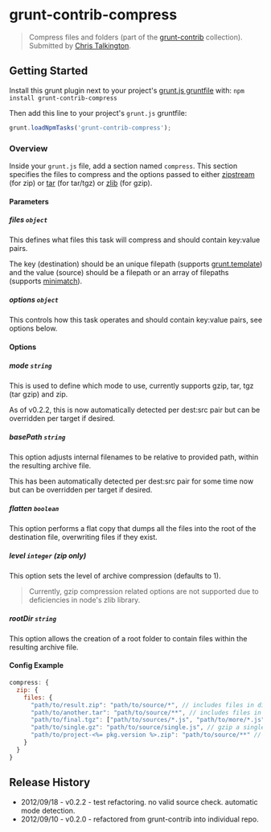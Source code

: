 # grunt-contrib-compress
> Compress files and folders (part of the [grunt-contrib](https://github.com/gruntjs/grunt-contrib) collection). Submitted by [Chris Talkington](https://github.com/ctalkington).

## Getting Started
Install this grunt plugin next to your project's [grunt.js gruntfile][getting_started] with: `npm install grunt-contrib-compress`

Then add this line to your project's `grunt.js` gruntfile:

```javascript
grunt.loadNpmTasks('grunt-contrib-compress');
```

[grunt]: https://github.com/cowboy/grunt
[getting_started]: https://github.com/cowboy/grunt/blob/master/docs/getting_started.md

### Overview

Inside your `grunt.js` file, add a section named `compress`. This section specifies the files to compress and the options passed to either [zipstream](https://github.com/wellawaretech/node-zipstream) (for zip) or [tar](https://github.com/isaacs/node-tar) (for tar/tgz) or [zlib](http://nodejs.org/api/zlib.html#zlib_options) (for gzip).

#### Parameters

##### files ```object```

This defines what files this task will compress and should contain key:value pairs.

The key (destination) should be an unique filepath (supports [grunt.template](https://github.com/cowboy/grunt/blob/master/docs/api_template.md)) and the value (source) should be a filepath or an array of filepaths (supports [minimatch](https://github.com/isaacs/minimatch)).

##### options ```object```

This controls how this task operates and should contain key:value pairs, see options below.

#### Options

##### mode ```string```

This is used to define which mode to use, currently supports gzip, tar, tgz (tar gzip) and zip.

As of v0.2.2, this is now automatically detected per dest:src pair but can be overridden per target if desired.

##### basePath ```string```

This option adjusts internal filenames to be relative to provided path, within the resulting archive file.

This has been automatically detected per dest:src pair for some time now but can be overridden per target if desired.

##### flatten ```boolean```

This option performs a flat copy that dumps all the files into the root of the destination file, overwriting files if they exist.

##### level ```integer``` (zip only)

This option sets the level of archive compression (defaults to 1).

> Currently, gzip compression related options are not supported due to deficiencies in node's zlib library.

##### rootDir ```string```

This option allows the creation of a root folder to contain files within the resulting archive file.

#### Config Example

``` javascript
compress: {
  zip: {
    files: {
      "path/to/result.zip": "path/to/source/*", // includes files in dir
      "path/to/another.tar": "path/to/source/**", // includes files in dir and subdirs
      "path/to/final.tgz": ["path/to/sources/*.js", "path/to/more/*.js"], // include JS files in two diff dirs
      "path/to/single.gz": "path/to/source/single.js", // gzip a single file
      "path/to/project-<%= pkg.version %>.zip": "path/to/source/**" // variables in destination
    }
  }
}
```

## Release History

* 2012/09/18 - v0.2.2 - test refactoring. no valid source check. automatic mode detection.
* 2012/09/10 - v0.2.0 - refactored from grunt-contrib into individual repo.